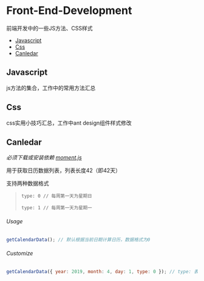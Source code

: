 # Front-End-Development
前端开发中的一些JS方法、CSS样式

* [Javascript](#Javascript)
* [Css](#Css)
* [Canledar](#Canledar)

## Javascript
js方法的集合，工作中的常用方法汇总

## Css
css实用小技巧汇总，工作中ant design组件样式修改

## Canledar

*必须下载或安装依赖  [moment.js](http://momentjs.cn/ "moment.js中文网")*

用于获取日历数据列表，列表长度42（即42天）

支持两种数据格式
> `type: 0 // 每周第一天为星期日`
>
> `type: 1 // 每周第一天为星期一`

###### Usage
```js
getCalendarData(); // 默认根据当前日期计算日历，数据格式为0
```
###### Customize
```js
getCalendarData({ year: 2019, month: 4, day: 1, type: 0 }); // type: 表示数据格式
```
